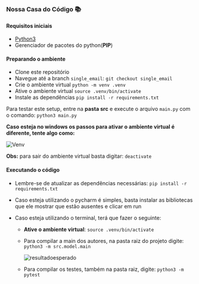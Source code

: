 ### Nossa Casa do Código :books:

#### Requisitos iniciais

- [Python3](https://www.python.org/downloads/)
- Gerenciador de pacotes do python(**PIP**)

#### Preparando o ambiente

- Clone este repositório
- Navegue até a branch `single_email`: `git checkout single_email`
- Crie o ambiente virtual
  `python -m venv .venv`
- Ative o ambiente virtual
  `source .venv/bin/activate`
- Instale as dependências
  `pip install -r requirements.txt`

Para testar este setup, entre na **pasta src** e execute o arquivo `main.py` com o comando:
`python3 main.py`

**Caso esteja no windows os passos para ativar o ambiente virtual é diferente, tente algo como:**

![Venv](https://user-images.githubusercontent.com/41811634/75418237-c2753a00-5911-11ea-982c-0ce8435c44bc.png)

**Obs:** para sair do ambiente virtual basta digitar:
`deactivate`

#### Executando o código

- Lembre-se de atualizar as dependências necessárias: `pip install -r requirements.txt`
- Caso esteja utilizando o pycharm é simples, basta instalar as bibliotecas que ele mostrar que estão ausentes e clicar em run
- Caso esteja utilizando o terminal, terá que fazer o seguinte:

  - **Ative o ambiente virtual**: `source .venv/bin/activate`
  - Para compilar a main dos autores, na pasta raiz do projeto digite: `python3 -m src.model.main`


    ![resultadoesperado](https://user-images.githubusercontent.com/41811634/76782947-c9180400-678f-11ea-8566-f1cd2c1e6c0c.png)

  <!-- - **Resultado Esperado**
    ![resultado_esperado](https://user-images.githubusercontent.com/41811634/76156242-5abfab80-60d6-11ea-80de-d15693c7a779.png) -->

  - Para compilar os testes, também na pasta raiz, digite: `python3 -m pytest`
